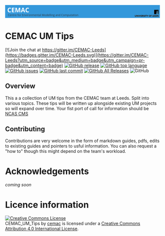<div align="center">
<a href="https://www.cemac.leeds.ac.uk/">
  <img src="https://github.com/cemac/cemac_generic/blob/master/Images/cemac.png"></a>
  <br>
</div>

# CEMAC UM Tips #

[![Join the chat at https://gitter.im/CEMAC-Leeds](https://badges.gitter.im/CEMAC-Leeds.svg)](https://gitter.im/CEMAC-Leeds?utm_source=badge&utm_medium=badge&utm_campaign=pr-badge&utm_content=badge) [![GitHub release](https://img.shields.io/github/release/cemac/CEMAC_UM_Tips.svg)](https://github.com/cemac/CEMAC_UM_Tips/releases) [![GitHub top language](https://img.shields.io/github/languages/top/cemac/CEMAC_UM_Tips.svg)](https://github.com/cemac/CEMAC_UM_Tips) [![GitHub issues](https://img.shields.io/github/issues/cemac/CEMAC_UM_Tips.svg)](https://github.com/cemac/CEMAC_UM_Tips/issues) [![GitHub last commit](https://img.shields.io/github/last-commit/cemac/CEMAC_UM_Tips.svg)](https://github.com/cemac/CEMAC_UM_Tips/commits/master) [![GitHub All Releases](https://img.shields.io/github/downloads/cemac/CEMAC_UM_Tips/total.svg)](https://github.com/cemac/CEMAC_UM_Tips/releases) ![GitHub](https://img.shields.io/github/license/cemac/CEMAC_UM_Tips.svg)


## Overview

This a a collection of UM tips from the CEMAC team at Leeds. Split into various topics. These tips will be written up alongside existing UM projects so will expand over time. Your fist port of call for information should be [NCAS CMS](http://cms.ncas.ac.uk/wiki/UM)

## Contributing

Contributions are very welcome in the form of markdown guides, pdfs, edits to existing guides and pointers to usful information. You can also request a "how to" though this might depend on the team's workload.

# Acknowledgements #

*coming soon*

# Licence information #

<a rel="license" href="http://creativecommons.org/licenses/by/4.0/"><img alt="Creative Commons License" style="border-width:0" src="https://i.creativecommons.org/l/by/4.0/88x31.png" /></a><br /><span xmlns:dct="http://purl.org/dc/terms/" property="dct:title">CEMAC_UM_Tips</span> by <a xmlns:cc="http://creativecommons.org/ns#" href="http://cemac.leeds.ac.uk/" property="cc:attributionName" rel="cc:attributionURL">cemac</a> is licensed under a <a rel="license" href="http://creativecommons.org/licenses/by/4.0/">Creative Commons Attribution 4.0 International License</a>.
